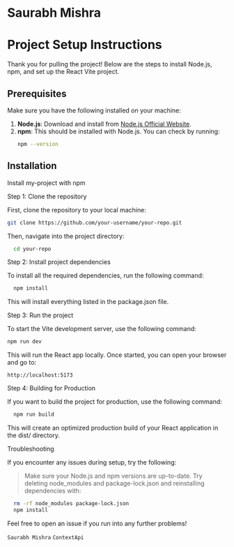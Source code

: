 # Saurabh Mishra
# Project Setup Instructions

Thank you for pulling the project! Below are the steps to install Node.js, npm, and set up the React Vite project.

## Prerequisites

Make sure you have the following installed on your machine:

1. **Node.js**: Download and install from [Node.js Official Website](https://nodejs.org/).
2. **npm**: This should be installed with Node.js. You can check by running:
   ```bash
   npm --version


## Installation

Install my-project with npm

Step 1: Clone the repository

First, clone the repository to your local machine:

```bash
git clone https://github.com/your-username/your-repo.git
```

Then, navigate into the project directory:

```bash
  cd your-repo
```

Step 2: Install project dependencies

To install all the required dependencies, run the following command:

```bash
  npm install
```

This will install everything listed in the package.json file.


Step 3: Run the project

To start the Vite development server, use the following command:

```bash
npm run dev
```
This will run the React app locally. Once started, you can open your browser and go to:

```arduino
http://localhost:5173
```

Step 4: Building for Production

If you want to build the project for production, use the following command:

```bash
  npm run build
```

This will create an optimized production build of your React application in the dist/ directory.


Troubleshooting

If you encounter any issues during setup, try the following:

 > Make sure your Node.js and npm versions are up-to-date.
 > Try deleting node_modules and package-lock.json and           reinstalling  dependencies with:

 ```bash
   rm -rf node_modules package-lock.json
   npm install
```

Feel free to open an issue if you run into any further problems!




 `Saurabh Mishra`  `ContextApi` 
